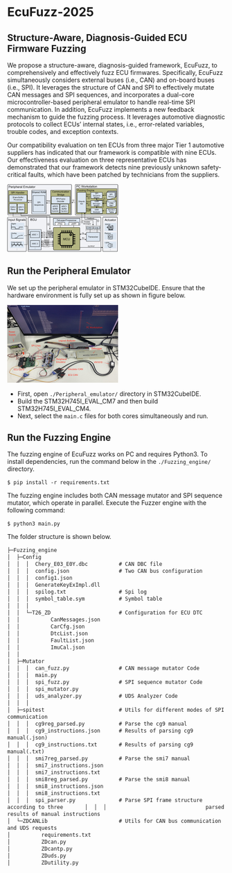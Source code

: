 # EcuFuzz-2025

## Structure-Aware, Diagnosis-Guided ECU Firmware Fuzzing

We propose a structure-aware, diagnosis-guided framework, EcuFuzz, to comprehensively and effectively fuzz ECU firmwares. Specifically, EcuFuzz simultaneously considers external buses (i.e., CAN) and on-board buses (i.e., SPI). It leverages the structure of CAN and SPI to effectively mutate CAN messages and SPI sequences, and incorporates a dual-core microcontroller-based peripheral emulator to handle real-time SPI communication. In addition, EcuFuzz implements a new feedback mechanism to guide the fuzzing process. It leverages automotive diagnostic protocols to collect ECUs’ internal states, i.e., error-related variables, trouble codes, and exception contexts. 

Our compatibility evaluation on ten ECUs from three major Tier 1 automotive suppliers has indicated that our framework is compatible with nine ECUs. Our effectiveness evaluation on three representative ECUs has demonstrated that our framework detects nine previously unknown safety-critical faults, which have been patched by technicians from the suppliers.

<img src=".\Figure\overview.png" style="zoom: 25%;" />

## Run the Peripheral Emulator

We set up the peripheral emulator in STM32CubeIDE. Ensure that the hardware environment is fully set up as shown in figure below.

<img src=".\Figure\hardware_setup.jpg" style="zoom: 25%;" />

- First, open `./Peripheral_emulator/` directory in STM32CubeIDE.
- Build the STM32H745I_EVAL_CM7 and then build STM32H745I_EVAL_CM4. 
- Next, select the `main.c` files for both cores simultaneously and run.

## Run the Fuzzing Engine

The fuzzing engine of EcuFuzz works on PC and requires Python3. To install dependencies, run the command below in the  `./Fuzzing_engine/` directory.

```
$ pip install -r requirements.txt
```

The fuzzing engine includes both CAN message mutator and SPI sequence mutator, which operate in parallel. Execute the Fuzzer engine with the following command:

```
$ python3 main.py
```

The folder structure is shown below.

```
├─Fuzzing_engine 
│  ├─Config
│  │  │  Chery_E03_E0Y.dbc			# CAN DBC file
│  │  │  config.json				# Two CAN bus configuration
│  │  │  config1.json
│  │  │  GenerateKeyExImpl.dll
│  │  │  spilog.txt					# Spi log
│  │  │  symbol_table.sym			# Symbol table
│  │  │  
│  │  └─T26_ZD						# Configuration for ECU DTC
│  │          CanMessages.json
│  │          CarCfg.json
│  │          DtcList.json
│  │          FaultList.json
│  │          ImuCal.json
│  │          
│  ├─Mutator
│  │  │  can_fuzz.py				# CAN message mutator Code
│  │  │  main.py
│  │  │  spi_fuzz.py				# SPI sequence mutator Code
│  │  │  spi_mutator.py
│  │  │  uds_analyzer.py        	# UDS Analyzer Code
│  │  │
│  ├─spitest						# Utils for different modes of SPI communication
│  │  │  cg9reg_parsed.py			# Parse the cg9 manual
│  │  │  cg9_instructions.json		# Results of parsing cg9 manual(.json)
│  │  │  cg9_instructions.txt		# Results of parsing cg9 manual(.txt)
│  │  │  smi7reg_parsed.py			# Parse the smi7 manual
│  │  │  smi7_instructions.json
│  │  │  smi7_instructions.txt
│  │  │  smi8reg_parsed.py			# Parse the smi8 manual
│  │  │  smi8_instructions.json
│  │  │  smi8_instructions.txt
│  │  │  spi_parser.py				# Parse SPI frame structure according to three 		 │  │  │								parsed results of manual instructions
│  └─ZDCANLib						# Utils for CAN bus communication and UDS requests
│          requirements.txt
│          ZDcan.py
│          ZDcantp.py
│          ZDuds.py
│          ZDutility.py
```

